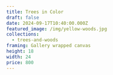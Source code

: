 ```yaml
---
title: Trees in Color
draft: false
date: 2024-09-17T10:40:00.000Z
featured_image: /img/yellow-woods.jpg
collections:
  - trees-and-woods
framing: Gallery wrapped canvas
height: 18
width: 24
price: 800
---
```

